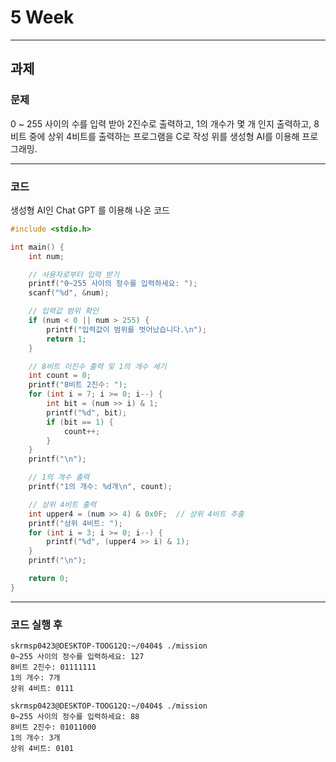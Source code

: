 # 5 Week

* * *

## 과제

### 문제

0 ~ 255 사이의 수를 입력 받아 2진수로 출력하고, 1의 개수가 몇 개 인지 출력하고, 8비트 중에 상위 4비트를 출력하는 프로그램을 C로 작성
위를 생성형 AI를 이용해 프로그래밍.

* * *

### 코드

생성형 AI인 Chat GPT 를 이용해 나온 코드
```C
#include <stdio.h>

int main() {
    int num;

    // 사용자로부터 입력 받기
    printf("0~255 사이의 정수를 입력하세요: ");
    scanf("%d", &num);

    // 입력값 범위 확인
    if (num < 0 || num > 255) {
        printf("입력값이 범위를 벗어났습니다.\n");
        return 1;
    }

    // 8비트 이진수 출력 및 1의 개수 세기
    int count = 0;
    printf("8비트 2진수: ");
    for (int i = 7; i >= 0; i--) {
        int bit = (num >> i) & 1;
        printf("%d", bit);
        if (bit == 1) {
            count++;
        }
    }
    printf("\n");

    // 1의 개수 출력
    printf("1의 개수: %d개\n", count);

    // 상위 4비트 출력
    int upper4 = (num >> 4) & 0x0F;  // 상위 4비트 추출
    printf("상위 4비트: ");
    for (int i = 3; i >= 0; i--) {
        printf("%d", (upper4 >> i) & 1);
    }
    printf("\n");

    return 0;
}
```   

* * *

### 코드 실행 후 

```
skrmsp0423@DESKTOP-TOOG12Q:~/0404$ ./mission
0~255 사이의 정수를 입력하세요: 127
8비트 2진수: 01111111
1의 개수: 7개
상위 4비트: 0111
```
```
skrmsp0423@DESKTOP-TOOG12Q:~/0404$ ./mission
0~255 사이의 정수를 입력하세요: 88
8비트 2진수: 01011000
1의 개수: 3개
상위 4비트: 0101
```
